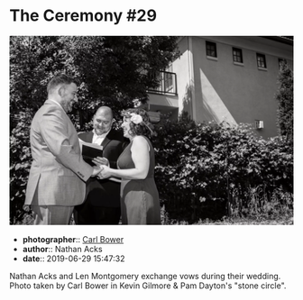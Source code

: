 # The Ceremony \#29

![Nathan Acks and Len Montgomery exchange vows](assets/2019-06-29-set-1-the-ceremony-29.webp)

* **photographer**:: [Carl Bower](https://carlbowerphotos.com)
* **author**:: Nathan Acks
* **date**:: 2019-06-29 15:47:32

Nathan Acks and Len Montgomery exchange vows during their wedding. Photo taken by Carl Bower in Kevin Gilmore & Pam Dayton's "stone circle".
